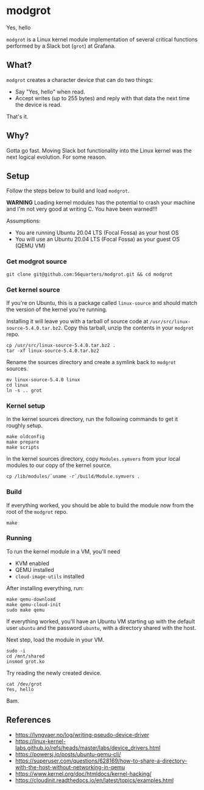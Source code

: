 # modgrot

Yes, hello

`modgrot` is a Linux kernel module implementation of several critical
functions performed by a Slack bot (`grot`) at Grafana.

## What?

`modgrot` creates a character device that can do two things:

* Say "Yes, hello" when read.
* Accept writes (up to 255 bytes) and reply with that data the next time
  the device is read.

That's it.

## Why?

Gotta go fast. Moving Slack bot functionality into the Linux kernel was
the next logical evolution. For some reason.

## Setup

Follow the steps below to build and load `modgrot`.

**WARNING** Loading kernel modules has the potential to crash your machine
and I'm not very good at writing C. You have been warned!!!

Assumptions:

* You are running Ubuntu 20.04 LTS (Focal Fossa) as your host OS
* You will use an Ubuntu 20.04 LTS (Focal Fossa) as your guest OS (QEMU VM)

### Get modgrot source

```
git clone git@github.com:56quarters/modgrot.git && cd modgrot
```

### Get kernel source

If you're on Ubuntu, this is a package called `linux-source` and should match
the version of the kernel you're running.

Installing it will leave you with a tarball of source code at
`/usr/src/linux-source-5.4.0.tar.bz2`. Copy this tarball, unzip the contents
in your `modgrot` repo.

```
cp /usr/src/linux-source-5.4.0.tar.bz2 .
tar -xf linux-source-5.4.0.tar.bz2
```

Rename the sources directory and create a symlink back to `modgrot` sources.

```
mv linux-source-5.4.0 linux
cd linux
ln -s .. grot
```

### Kernel setup

In the kernel sources directory, run the following commands to get it
roughly setup.

```
make oldconfig
make prepare
make scripts
```

In the kernel sources directory, copy `Modules.symvers` from your local
modules to our copy of the kernel source.

```
cp /lib/modules/`uname -r`/build/Module.symvers .
```

### Build

If everything worked, you should be able to build the module now from the
root of the `modgrot` repo.

```
make
```

### Running

To run the kernel module in a VM, you'll need

* KVM enabled
* QEMU installed
* `cloud-image-utils` installed

After installing everything, run:

```
make qemu-download
make qemu-cloud-init
sudo make qemu
```

If everything worked, you'll have an Ubuntu VM starting up with the default
user `ubuntu` and the password `ubuntu`, with a directory shared with the host.

Next step, load the module in your VM.

```
sudo -i
cd /mnt/shared
insmod grot.ko
```

Try reading the newly created device.

```
cat /dev/grot
Yes, hello
```

Bam.

## References

* https://lyngvaer.no/log/writing-pseudo-device-driver
* https://linux-kernel-labs.github.io/refs/heads/master/labs/device_drivers.html
* https://powersj.io/posts/ubuntu-qemu-cli/
* https://superuser.com/questions/628169/how-to-share-a-directory-with-the-host-without-networking-in-qemu
* https://www.kernel.org/doc/htmldocs/kernel-hacking/
* https://cloudinit.readthedocs.io/en/latest/topics/examples.html
